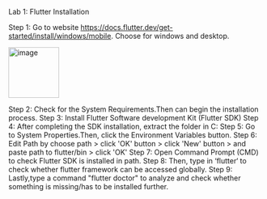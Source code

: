 Lab 1: Flutter Installation

Step 1: Go to website https://docs.flutter.dev/get-started/install/windows/mobile. Choose for windows and desktop.

<img src="![image](https://github.com/addff/2310-ICT602/assets/130625491/35693cd7-3a92-4fb9-a037-3ea29b37fc2c)." alt="image" width="100" height="auto">


Step 2: Check for the System Requirements.Then can begin the installation process.
Step 3: Install Flutter Software development Kit (Flutter SDK)
Step 4: After completing the SDK installation, extract the folder in C:
Step 5: Go to System Properties.Then, click the Environment Variables button.
Step 6: Edit Path by choose path > click 'OK' button > click 'New' button > and paste path to flutter/bin > click 'OK'
Step 7: Open Command Prompt (CMD) to check Flutter SDK is installed in path.
Step 8:  Then, type in ‘flutter‘ to check whether flutter framework can be accessed globally.
Step 9: Lastly,type a command "flutter doctor" to analyze and check whether something is missing/has to be installed further.
